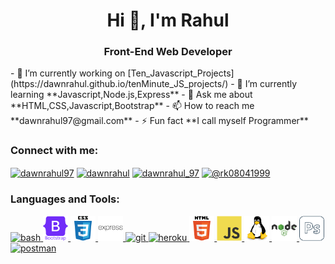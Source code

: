 <h1 align="center">Hi 👋, I'm Rahul</h1>
<h3 align="center">Front-End Web Developer</h3>
- 🔭 I’m currently working on [Ten_Javascript_Projects](https://dawnrahul.github.io/tenMinute_JS_projects/)
- 🌱 I’m currently learning **Javascript,Node.js,Express**
- 💬 Ask me about **HTML,CSS,Javascript,Bootstrap**
- 📫 How to reach me **dawnrahul97@gmail.com**
- ⚡ Fun fact **I call myself Programmer**
<h3 align="left">Connect with me:</h3>
<p align="left">
    <a href="https://twitter.com/dawnrahul97" target="blank"><img align="center" src="https://cdn.jsdelivr.net/npm/simple-icons@3.0.1/icons/twitter.svg" alt="dawnrahul97" height="30" width="40" /></a>
    <a href="https://linkedin.com/in/dawnrahul" target="blank"><img align="center" src="https://cdn.jsdelivr.net/npm/simple-icons@3.0.1/icons/linkedin.svg" alt="dawnrahul" height="30" width="40" /></a>
    <a href="https://www.hackerrank.com/dawnrahul_97" target="blank"><img align="center" src="https://cdn.jsdelivr.net/npm/simple-icons@3.0.1/icons/hackerrank.svg" alt="dawnrahul_97" height="30" width="40" /></a>
    <a href="https://www.hackerearth.com/@rk08041999" target="blank"><img align="center" src="https://cdn.jsdelivr.net/npm/simple-icons@3.0.1/icons/hackerearth.svg" alt="@rk08041999" height="30" width="40" /></a>
</p>
<h3 align="left">Languages and Tools:</h3>
<p align="left"> <a href="https://www.gnu.org/software/bash/" target="_blank"> <img src="https://www.vectorlogo.zone/logos/gnu_bash/gnu_bash-icon.svg" alt="bash" width="40" height="40"/> </a> <a href="https://getbootstrap.com" target="_blank"> <img src="https://raw.githubusercontent.com/devicons/devicon/master/icons/bootstrap/bootstrap-plain-wordmark.svg" alt="bootstrap" width="40" height="40"/> </a> <a href="https://www.w3schools.com/css/" target="_blank"> <img src="https://raw.githubusercontent.com/devicons/devicon/master/icons/css3/css3-original-wordmark.svg" alt="css3" width="40" height="40"/> </a> <a href="https://expressjs.com" target="_blank"> <img src="https://raw.githubusercontent.com/devicons/devicon/master/icons/express/express-original-wordmark.svg" alt="express" width="40" height="40"/> </a> <a href="https://git-scm.com/" target="_blank"> <img src="https://www.vectorlogo.zone/logos/git-scm/git-scm-icon.svg" alt="git" width="40" height="40"/> </a> <a href="https://heroku.com" target="_blank"> <img src="https://www.vectorlogo.zone/logos/heroku/heroku-icon.svg" alt="heroku" width="40" height="40"/> </a> <a href="https://www.w3.org/html/" target="_blank"> <img src="https://raw.githubusercontent.com/devicons/devicon/master/icons/html5/html5-original-wordmark.svg" alt="html5" width="40" height="40"/> </a> <a href="https://developer.mozilla.org/en-US/docs/Web/JavaScript" target="_blank"> <img src="https://raw.githubusercontent.com/devicons/devicon/master/icons/javascript/javascript-original.svg" alt="javascript" width="40" height="40"/> </a> <a href="https://www.linux.org/" target="_blank"> <img src="https://raw.githubusercontent.com/devicons/devicon/master/icons/linux/linux-original.svg" alt="linux" width="40" height="40"/> </a> <a href="https://nodejs.org" target="_blank"> <img src="https://raw.githubusercontent.com/devicons/devicon/master/icons/nodejs/nodejs-original-wordmark.svg" alt="nodejs" width="40" height="40"/> </a> <a href="https://www.photoshop.com/en" target="_blank"> <img src="https://raw.githubusercontent.com/devicons/devicon/master/icons/photoshop/photoshop-line.svg" alt="photoshop" width="40" height="40"/> </a> <a href="https://postman.com" target="_blank"> <img src="https://www.vectorlogo.zone/logos/getpostman/getpostman-icon.svg" alt="postman" width="40" height="40"/> </a> </p>
